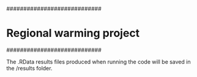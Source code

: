 ############################
# Regional warming project #
############################

The .RData results files produced when running the code will be saved in the /results folder.